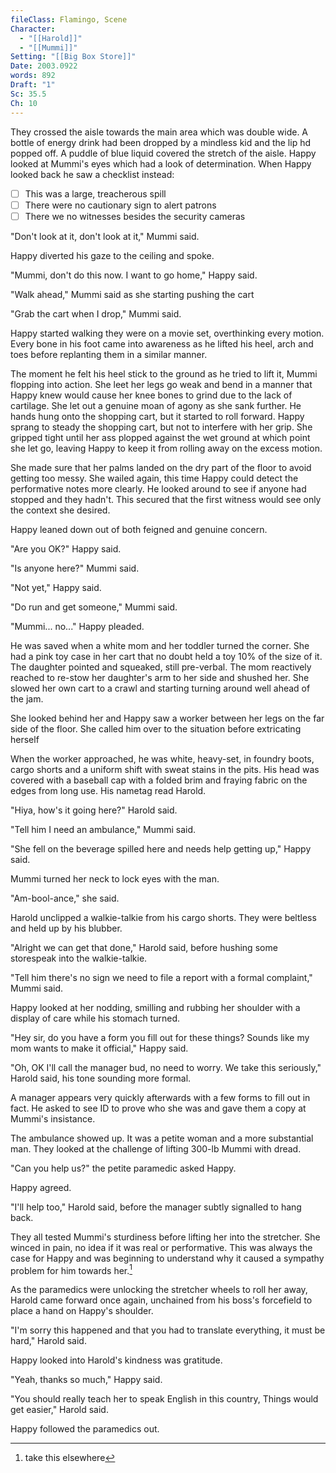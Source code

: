 ```yaml
---
fileClass: Flamingo, Scene
Character:
  - "[[Harold]]"
  - "[[Mummi]]"
Setting: "[[Big Box Store]]"
Date: 2003.0922
words: 892
Draft: "1"
Sc: 35.5
Ch: 10
---
```

They crossed the aisle towards the main area which was double wide. A bottle of energy drink had been dropped by a mindless kid and the lip hd popped off. A puddle of blue liquid covered the stretch of the aisle. Happy looked at Mummi's eyes which had a look of determination. When Happy looked back he saw a checklist instead:

- [ ] This was a large, treacherous spill
- [ ] There were no cautionary sign to alert patrons
- [ ] There we no witnesses besides the security cameras

"Don't look at it, don't look at it," Mummi said.

Happy diverted his gaze to the ceiling and spoke.

"Mummi, don't do this now. I want to go home," Happy said.

"Walk ahead," Mummi said as she starting pushing the cart

"Grab the cart when I drop," Mummi said.

Happy started walking they were on a movie set, overthinking every motion. Every bone in his foot came into awareness as he lifted his heel, arch and toes before replanting them in a similar manner.

The moment he felt his heel stick to the ground as he tried to lift it, Mummi flopping into action. She leet her legs go weak and bend in a manner that Happy knew would cause her knee bones to grind due to the lack of cartilage. She let out a genuine moan of agony as she sank further. He hands hung onto the shopping cart, but it started to roll forward. Happy sprang to steady the shopping cart, but not to interfere with her grip. She gripped tight until her ass plopped against the wet ground at which point she let go, leaving Happy to keep it from rolling away on the excess motion.

She made sure that her palms landed on the dry part of the floor to avoid getting too messy. She wailed again, this time Happy could detect the performative notes more clearly. He looked around to see if anyone had stopped and they hadn't. This secured that the first witness would see only the context she desired.

Happy leaned down out of both feigned and genuine concern.

"Are you OK?" Happy said.

"Is anyone here?" Mummi said.

"Not yet," Happy said.

"Do run and get someone," Mummi said.

"Mummi... no..." Happy pleaded.

He was saved when a white mom and her toddler turned the corner. She had a pink toy case in her cart that no doubt held a toy 10% of the size of it. The daughter pointed and squeaked, still pre-verbal. The mom reactively reached to re-stow her daughter's arm to her side and shushed her. She slowed her own cart to a crawl and starting turning around well ahead of the jam.

She looked behind her and Happy saw a worker between her legs on the far side of the floor. She called him over to the situation before extricating herself

When the worker approached, he was white, heavy-set, in foundry boots, cargo shorts and a uniform shift with sweat stains in the pits. His head was covered with a baseball cap with a folded brim and fraying fabric on the edges from long use. His nametag read Harold.

"Hiya, how's it going here?" Harold said.

"Tell him I need an ambulance," Mummi said.

"She fell on the beverage spilled here and needs help getting up," Happy said.

Mummi turned her neck to lock eyes with the man.

"Am-bool-ance," she said.

Harold unclipped a walkie-talkie from his cargo shorts. They were beltless and held up by his blubber.

"Alright we can get that done," Harold said, before hushing some storespeak into the walkie-talkie.

"Tell him there's no sign we need to file a report with a formal complaint," Mummi said.

Happy looked at her nodding, smilling and rubbing her shoulder with a display of care while his stomach turned.

"Hey sir, do you have a form you fill out for these things? Sounds like my mom wants to make it official," Happy said.

"Oh, OK I'll call the manager bud, no need to worry. We take this seriously," Harold said, his tone sounding more formal.

A manager appears very quickly afterwards with a few forms to fill out in fact. He asked to see ID to prove who she was and gave them a copy at Mummi's insistance.

The ambulance showed up. It was a petite woman and a more substantial man. They looked at the challenge of lifting 300-lb Mummi with dread. 

"Can you help us?" the petite paramedic asked Happy.

Happy agreed.

"I'll help too," Harold said, before the manager subtly signalled to hang back.

They all tested Mummi's sturdiness before lifting her into the stretcher. She winced in pain, no idea if it was real or performative. This was always the case for Happy and was beginning to understand why it caused a sympathy problem for him towards her.[^1]

As the paramedics were unlocking the stretcher wheels to roll her away, Harold came forward once again, unchained from his boss's forcefield to place a hand on Happy's shoulder.

"I'm sorry this happened and that you had to translate everything, it must be hard," Harold said.

Happy looked into Harold's kindness was gratitude.

"Yeah, thanks so much," Happy said.

"You should really teach her to speak English in this country, Things would get easier," Harold said.

Happy followed the paramedics out.


[^1]: take this elsewhere